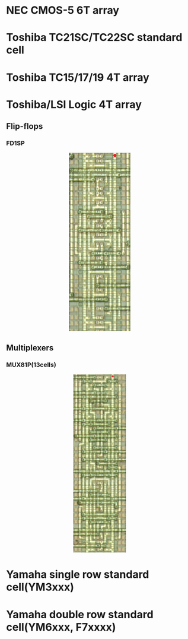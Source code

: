 # NEC CMOS-5 6T array

# Toshiba TC21SC/TC22SC standard cell

# Toshiba TC15/17/19 4T array

# Toshiba/LSI Logic 4T array
## Flip-flops
### FD1SP
<p align=center><img alt="LSI Logic SCAN power flip flop" src="./assets/LSI_FD1SP.png" height="480" width="auto"></p>

## Multiplexers
### MUX81P(13cells)
<p align=center><img alt="LSI Logic SCAN power flip flop" src="./assets/LSI_MUX81P.png" height="480" width="auto"></p>

# Yamaha single row standard cell(YM3xxx)

# Yamaha double row standard cell(YM6xxx, F7xxxx)